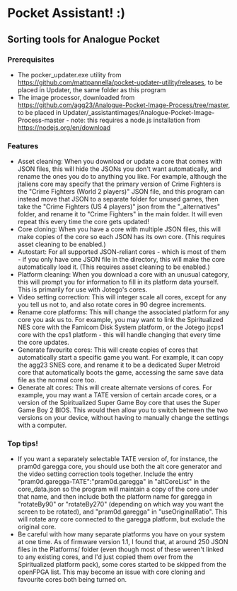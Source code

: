 # Pocket Assistant! :)
## Sorting tools for Analogue Pocket

### Prerequisites
- The pocker_updater.exe utility from https://github.com/mattpannella/pocket-updater-utility/releases, to be placed in Updater, the same folder as this program
- The image processor, downloaded from https://github.com/agg23/Analogue-Pocket-Image-Process/tree/master, to be placed in Updater/_assistantimages/Analogue-Pocket-Image-Process-master - note: this requires a node.js installation from https://nodejs.org/en/download

### Features
- Asset cleaning: When you download or update a core that comes with JSON files, this will hide the JSONs you don't want automatically, and rename the ones you do to anything you like. For example, although the jtaliens core may specify that the primary version of Crime Fighters is the "Crime Fighters (World 2 players)" JSON file, and this program can instead move that JSON to a separate folder for unused games, then take the "Crime Fighters (US 4 players)" json from the "_alternatives" folder, and rename it to "Crime Fighters" in the main folder. It will even repeat this every time the core gets updated!
- Core cloning: When you have a core with multiple JSON files, this will make copies of the core so each JSON has its own core. (This requires asset cleaning to be enabled.)
- Autostart: For all supported JSON-reliant cores - which is most of them - if you only have one JSON file in the directory, this will make the core automatically load it. (This requires asset cleaning to be enabled.)
- Platform cleaning: When you download a core with an unusual category, this will prompt you for information to fill in its platform data yourself. This is primarily for use with Jotego's cores.
- Video setting correction: This will integer scale all cores, except for any you tell us not to, and also rotate cores in 90 degree increments.
- Rename core platforms: This will change the associated platform for any core you ask us to. For example, you may want to link the Spiritualized NES core with the Famicom Disk System platform, or the Jotego jtcps1 core with the cps1 platform - this will handle changing that every time the core updates.
- Generate favourite cores: This will create copies of cores that automatically start a specific game you want. For example, it can copy the agg23 SNES core, and rename it to be a dedicated Super Metroid core that automatically boots the game, accessing the same save data file as the normal core too.
- Generate alt cores: This will create alternate versions of cores. For example, you may want a TATE version of certain arcade cores, or a version of the Spiritualized Super Game Boy core that uses the Super Game Boy 2 BIOS. This would then allow you to switch between the two versions on your device, without having to manually change the settings with a computer.

### Top tips!
- If you want a separately selectable TATE version of, for instance, the pram0d garegga core, you should use both the alt core generator and the video setting correction tools together. Include the entry "pram0d.garegga-TATE":"pram0d.garegga" in "altCoreList" in the core_data.json so the program will maintain a copy of the core under that name, and then include both the platform name for garegga in "rotateBy90" or "rotateBy270" (depending on which way you want the screen to be rotated), and "pram0d.garegga" in "useOriginalRatio". This will rotate any core connected to the garegga platform, but exclude the original core.
- Be careful with how many separate platforms you have on your system at one time. As of firmware version 1.1, I found that, at around 250 JSON files in the Platforms/ folder (even though most of these weren't linked to any existing cores, and I'd just copied them over from the Spiritualized platform pack), some cores started to be skipped from the openFPGA list. This may become an issue with core cloning and favourite cores both being turned on.
